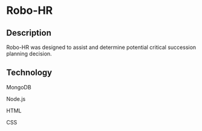 # Robo-HR

<h2>Description</h2>
<p>Robo-HR was designed to assist and determine potential critical succession planning decision.</p>


<h2>Technology</h2>
<p>MongoDB</p>
<p>Node.js</p>
<p>HTML</p>
<p>CSS</p>

